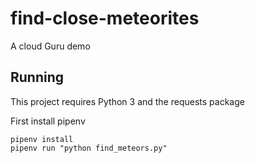 # find-close-meteorites
A cloud Guru demo

## Running

This project requires Python  3 and the requests package

First install pipenv

```
pipenv install
pipenv run "python find_meteors.py"
```
